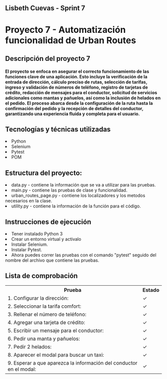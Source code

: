 <h2>Lisbeth Cuevas - Sprint 7 </h2>

<h1>Proyecto 7 - Automatización funcionalidad de Urban Routes</h1>

<h2>Descripción del proyecto 7 </h2>

<h4>El proyecto se enfoca en asegurar el correcto funcionamiento de las funciones clave de una aplicación. Esto incluye la verificación de la entrada de dirección, cálculo preciso de rutas, selección de tarifas, ingreso y validación de números de teléfono, registro de tarjetas de crédito, redacción de mensajes para el conductor, solicitud de servicios adicionales como mantas y pañuelos, así como la inclusión de helados en el pedido. El proceso abarca desde la configuración de la ruta hasta la confirmación del pedido y la recepción de detalles del conductor, garantizando una experiencia fluida y completa para el usuario. </h4>


<h2>Tecnologías y técnicas utilizadas</h2>
<li>Python</li>
<li>Selenium</li>
<li>Pytest</li>
<li>POM</li>

<h2>Estructura del proyecto:</h2>

<li> data.py - contiene la información que se va a utilizar para las pruebas.</li>
<li> main.py - contiene las pruebas de clase y funcionalidad.</li>
<li> urban_routes_page.py - contiene los localizadores y los metodos necesarios en la clase.</li>
<li> utility.py - contiene la información de la función para el código.</li>

<h2>Instrucciones de ejecución</h2>

<li>Tener instalado Python 3 </li>
<li>Crear un entorno virtual y activalo</li>
<li>Instalar Selenium.</li>
<li>Instalar Pytest.</li> 
<li>Ahora puedes correr las pruebas con el comando "pytest" seguido del nombre del archivo que contiene las pruebas.</li>


<h2>Lista de comprobación</h2>

<table>

<tr>
<th> Prueba</th> 
<th> Estado </th>
</tr>

<tr>
<td> 1. Configurar la dirección: </td>
<td> ✓ </td>
</tr>

<tr>
<td> 2. Seleccionar la tarifa comfort: </td>
<td> ✓ </td>
</tr>

<tr>
<td> 3. Rellenar el número de teléfono: </td>
<td> ✓ </td>
</tr>

<tr>
<td> 4. Agregar una tarjeta de crédito: </td>
<td> ✓ </td>
</tr>

<tr>
<td> 5. Escribir un mensaje para el conductor: </td>
<td> ✓ </td>
</tr>

<tr>
<td> 6. Pedir una manta y pañuelos: </td>
<td> ✓ </td>
</tr>

<tr>
<td> 7. Pedir 2 helados: </td>
<td> ✓ </td>
</tr>

<tr>
<td> 8. Aparecer el modal para buscar un taxi: </td>
<td> ✓ </td>
</tr>

<tr>
<td> 9. Esperar a que aparezca la información del conductor en el modal: </td>
<td> ✓ </td>
</tr>

</table>